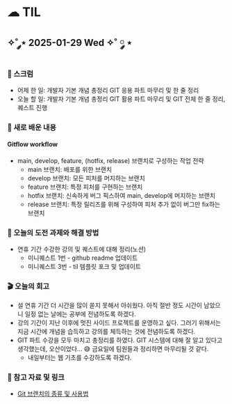 # ☁︎ TIL

## ✧˚ ༘⋆ 2025-01-29 Wed ✧˚ ༘ ⋆

### 💬 스크럼
- 어제 한 일: 개발자 기본 개념 총정리 GIT 응용 파트 마무리 및 한 줄 정리
- 오늘 할 일: 개발자 기본 개념 총정리 GIT 활용 파트 마무리 및 GIT 전체 한 줄 정리, 퀘스트 진행

### 🖤 새로 배운 내용
#### Gitflow workflow
- main, develop, feature, (hotfix, release) 브랜치로 구성하는 작업 전략
    - main 브랜치: 배포를 위한 브랜치
    - develop 브랜치: 모든 피처를 머지하는 브랜치
    - feature 브랜치: 특정 피처를 구현하는 브랜치
    - hotfix 브랜치: 신속하게 버그 픽스하여 main, develop에 머지하는 브랜치
    - release 브랜치: 특정 릴리즈를 위해 구성하여 피처 추가 없이 버그만 fix하는 브랜치

### 🏁 오늘의 도전 과제와 해결 방법
- 연휴 기간 수강한 강의 및 퀘스트에 대해 정리(노션)
    - 미니퀘스트 1번 - github readme 업데이트
    - 미니퀘스트 3번 - til 템플릿 포크 및 업데이트

### 🎬 오늘의 회고
- 설 연휴 기간 더 시간을 많이 쏟지 못해서 아쉬웠다. 아직 절반 정도 시간이 남았으니 일정 없는 날에는 공부에 전념하도록 하겠다.
- 강의 기간이 지난 이후에 멋진 사이드 프로젝트를 운영하고 싶다. 그러기 위해서는 지금 시간에 개념을 습득하고 강의를 체득하는 것에 전념하도록 하겠다.
- GIT 파트 수강을 모두 마치고 총정리를 하였다. GIT 시스템에 대해 잘 알고 있다고 생각했는데, 오산이었다... 😅 금요일에 팀원들과 정리하면 마무리될 것 같다.
    - 내일부터는 웹 기초를 수강하도록 하겠다.

### 👀 참고 자료 및 링크
- [Git 브랜치의 종류 및 사용법](https://gmlwjd9405.github.io/2018/05/11/types-of-git-branch.html)